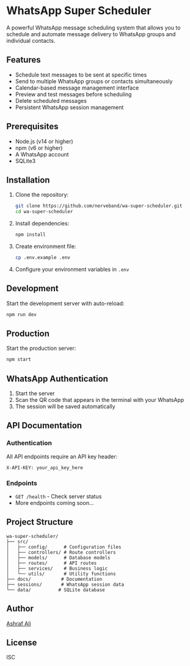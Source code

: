 # WhatsApp Super Scheduler

A powerful WhatsApp message scheduling system that allows you to schedule and automate message delivery to WhatsApp groups and individual contacts.

## Features

- Schedule text messages to be sent at specific times
- Send to multiple WhatsApp groups or contacts simultaneously
- Calendar-based message management interface
- Preview and test messages before scheduling
- Delete scheduled messages
- Persistent WhatsApp session management

## Prerequisites

- Node.js (v14 or higher)
- npm (v6 or higher)
- A WhatsApp account
- SQLite3

## Installation

1. Clone the repository:
   ```bash
   git clone https://github.com/nerveband/wa-super-scheduler.git
   cd wa-super-scheduler
   ```

2. Install dependencies:
   ```bash
   npm install
   ```

3. Create environment file:
   ```bash
   cp .env.example .env
   ```

4. Configure your environment variables in `.env`

## Development

Start the development server with auto-reload:
```bash
npm run dev
```

## Production

Start the production server:
```bash
npm start
```

## WhatsApp Authentication

1. Start the server
2. Scan the QR code that appears in the terminal with your WhatsApp
3. The session will be saved automatically

## API Documentation

### Authentication
All API endpoints require an API key header:
```
X-API-KEY: your_api_key_here
```

### Endpoints

- `GET /health` - Check server status
- More endpoints coming soon...

## Project Structure

```
wa-super-scheduler/
├── src/
│   ├── config/      # Configuration files
│   ├── controllers/ # Route controllers
│   ├── models/      # Database models
│   ├── routes/      # API routes
│   ├── services/    # Business logic
│   └── utils/       # Utility functions
├── docs/           # Documentation
├── sessions/       # WhatsApp session data
└── data/          # SQLite database
```

## Author

[Ashraf Ali](https://ashrafali.net)

## License

ISC